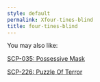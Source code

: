 ```yaml
---
style: default
permalink: Xfour-tines-blind
title: four-tines-blind
---
```

You may also like:

[SCP-035: Possessive Mask](http://scp-wiki.net/scp-035)

[SCP-226: Puzzle Of Terror](http://scp-wiki.net/scp-226)
